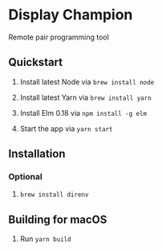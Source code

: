 # Display Champion

Remote pair programming tool

## Quickstart

1. Install latest Node via `brew install node`
1. Install latest Yarn via `brew install yarn`
1. Install Elm 0.18 via `npm install -g elm`

1. Start the app via `yarn start`

## Installation

### Optional

1. `brew install direnv`


## Building for macOS

1. Run `yarn build`
